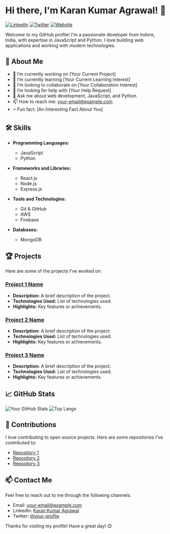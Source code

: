 # Hi there, I'm Karan Kumar Agrawal! 👋

[![LinkedIn](https://img.shields.io/badge/LinkedIn-Profile-blue)](https://www.linkedin.com/in/karan-agrawal25/)
[![Twitter](https://img.shields.io/badge/Twitter-Profile-blue)](https://twitter.com/your-profile)
[![Website](https://img.shields.io/badge/Website-Visit-blue)](https://your-website.com)

Welcome to my GitHub profile! I'm a passionate developer from Indore, India, with expertise in JavaScript and Python. I love building web applications and working with modern technologies.

## 🚀 About Me

- 🔭 I’m currently working on [Your Current Project]
- 🌱 I’m currently learning [Your Current Learning Interest]
- 👯 I’m looking to collaborate on [Your Collaboration Interest]
- 🤔 I’m looking for help with [Your Help Request]
- 💬 Ask me about web development, JavaScript, and Python
- 📫 How to reach me: [your-email@example.com](mailto:your-email@example.com)
- ⚡ Fun fact: [An Interesting Fact About You]

## 🛠️ Skills

- **Programming Languages:**
  - JavaScript
  - Python

- **Frameworks and Libraries:**
  - React.js
  - Node.js
  - Express.js

- **Tools and Technologies:**
  - Git & GitHub
  - AWS
  - Firebase

- **Databases:**
  - MongoDB

## 🏆 Projects

Here are some of the projects I've worked on:

### [Project 1 Name](https://github.com/your-username/project-1)
- **Description:** A brief description of the project.
- **Technologies Used:** List of technologies used.
- **Highlights:** Key features or achievements.

### [Project 2 Name](https://github.com/your-username/project-2)
- **Description:** A brief description of the project.
- **Technologies Used:** List of technologies used.
- **Highlights:** Key features or achievements.

### [Project 3 Name](https://github.com/your-username/project-3)
- **Description:** A brief description of the project.
- **Technologies Used:** List of technologies used.
- **Highlights:** Key features or achievements.

## 📈 GitHub Stats

![Your GitHub Stats](https://github-readme-stats.vercel.app/api?username=your-username&show_icons=true&theme=radical)
![Top Langs](https://github-readme-stats.vercel.app/api/top-langs/?username=your-username&layout=compact&theme=radical)

## 🏅 Contributions

I love contributing to open source projects. Here are some repositories I've contributed to:

- [Repository 1](https://github.com/repository-1)
- [Repository 2](https://github.com/repository-2)
- [Repository 3](https://github.com/repository-3)

## 📫 Contact Me

Feel free to reach out to me through the following channels:

- Email: [your-email@example.com](mailto:your-email@example.com)
- LinkedIn: [Karan Kumar Agrawal](https://www.linkedin.com/in/karan-agrawal25/)
- Twitter: [@your-profile](https://twitter.com/your-profile)

Thanks for visiting my profile! Have a great day! 😊
